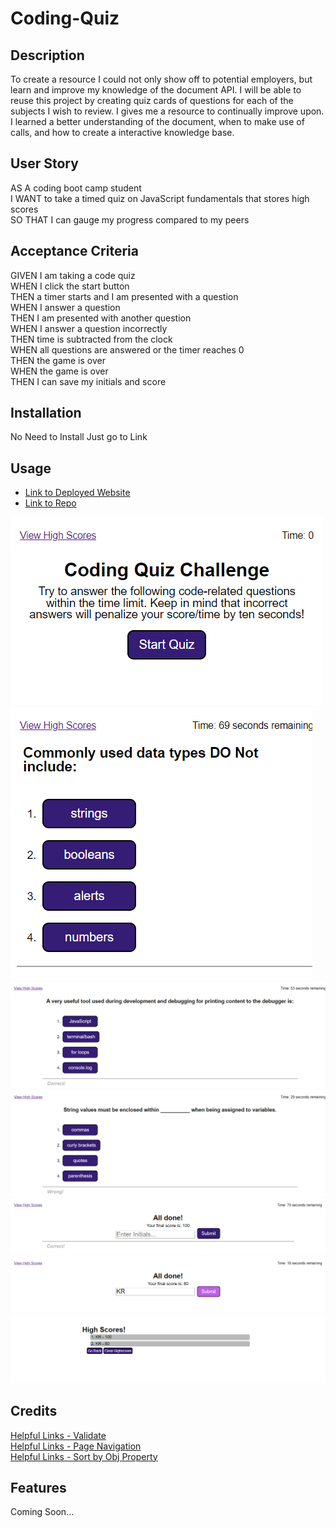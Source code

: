# Coding-Quiz

## Description

To create a resource I could not only show off to potential employers, but learn and improve my knowledge of the document API. I will be able to reuse this project by creating quiz cards of questions for each of the subjects I wish to review. I gives me a resource to continually improve upon. I learned a better understanding of the document, when to make use of calls, and how to create a interactive knowledge base.

## User Story

AS A coding boot camp student  
I WANT to take a timed quiz on JavaScript fundamentals that stores high scores  
SO THAT I can gauge my progress compared to my peers

## Acceptance Criteria

GIVEN I am taking a code quiz  
WHEN I click the start button  
THEN a timer starts and I am presented with a question  
WHEN I answer a question  
THEN I am presented with another question  
WHEN I answer a question incorrectly  
THEN time is subtracted from the clock  
WHEN all questions are answered or the timer reaches 0  
THEN the game is over  
WHEN the game is over  
THEN I can save my initials and score

## Installation

No Need to Install Just go to Link

## Usage

* [Link to Deployed Website](https://kevinrhode.github.io/coding-quiz/)  
* [Link to Repo](https://github.com/KevinRhode/coding-quiz)  
    
![Start](./assets/images/Start.png)
![FirstQuestion](./assets/images/FirstQuestion.png)
![Correct](./assets/images/Correct.png)
![Wrong](./assets/images/Wrong.png)
![End](./assets/images/End.png)
![Hover](./assets/images/Hover.png)
![Highscores](./assets/images/highscores.png)

## Credits

[Helpful Links - Validate](https://stackoverflow.com/questions/23556533/how-do-i-make-an-input-field-accept-only-letters-in-javascript)  
[Helpful Links - Page Navigation](https://stackoverflow.com/questions/16611497/how-can-i-get-the-name-of-an-html-page-in-javascript)  
[Helpful Links - Sort by Obj Property](https://www.programiz.com/javascript/examples/sort-array-objectsa)

## Features

Coming Soon...
